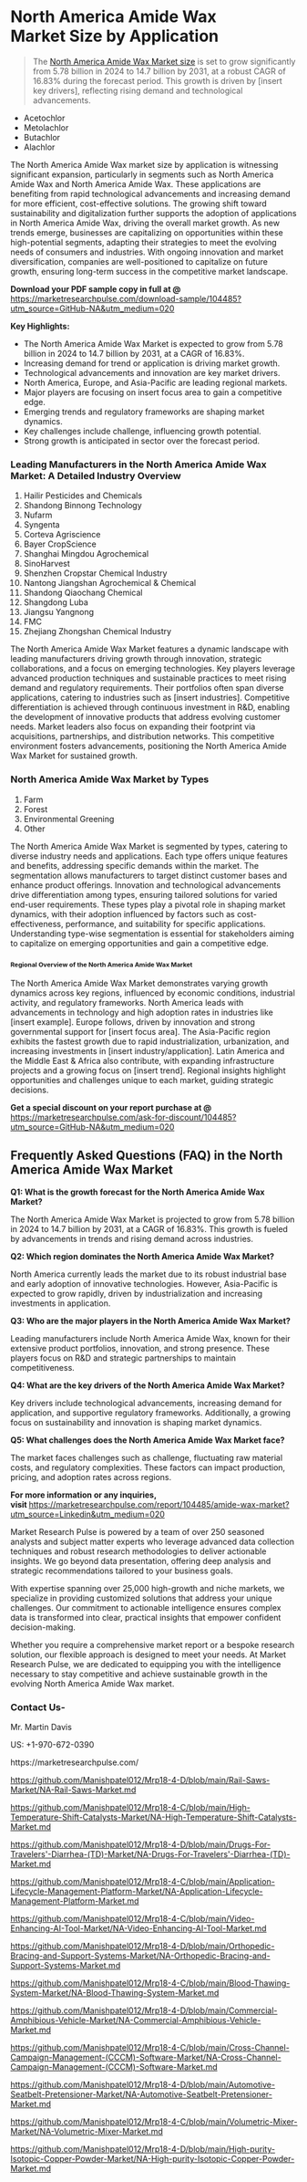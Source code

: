 <h1>North America Amide Wax Market&nbsp;Size by Application</h1><blockquote><p>The <a href="https://marketresearchpulse.com/download-sample/104485?utm_source=GitHub-NA&amp;utm_medium=020">North America Amide Wax Market size</a> is set to grow significantly from 5.78 billion in 2024 to 14.7 billion by 2031, at a robust CAGR of 16.83% during the forecast period. This growth is driven by [insert key drivers], reflecting rising demand and technological advancements.</p></blockquote><ul><li>Acetochlor<li> Metolachlor<li> Butachlor<li> Alachlor</li></ul><p>The North America Amide Wax market size by application is witnessing significant expansion, particularly in segments such as North America Amide Wax and North America Amide Wax. These applications are benefiting from rapid technological advancements and increasing demand for more efficient, cost-effective solutions. The growing shift toward sustainability and digitalization further supports the adoption of applications in North America Amide Wax, driving the overall market growth. As new trends emerge, businesses are capitalizing on opportunities within these high-potential segments, adapting their strategies to meet the evolving needs of consumers and industries. With ongoing innovation and market diversification, companies are well-positioned to capitalize on future growth, ensuring long-term success in the competitive market landscape.</p><p><strong>Download your PDF sample copy in full at @ </strong><a href="https://marketresearchpulse.com/download-sample/104485?utm_source=GitHub-NA&amp;utm_medium=020">https://marketresearchpulse.com/download-sample/104485?utm_source=GitHub-NA&amp;utm_medium=020</a></p><p><strong>Key Highlights: </strong></p><ul><li>The North America Amide Wax Market is expected to grow from 5.78 billion in 2024 to 14.7 billion by 2031, at a CAGR of 16.83%.</li><li>Increasing demand for trend or application is driving market growth.</li><li>Technological advancements and innovation are key market drivers.</li><li>North America, Europe, and Asia-Pacific are leading regional markets.</li><li>Major players are focusing on insert focus area to gain a competitive edge.</li><li>Emerging trends and regulatory frameworks are shaping market dynamics.</li><li>Key challenges include challenge, influencing growth potential.</li><li>Strong growth is anticipated in sector over the forecast period.</li></ul><h3>Leading Manufacturers in the North America Amide Wax Market: A Detailed Industry Overview</h3><ol><li>Hailir Pesticides and Chemicals</li><li>Shandong Binnong Technology</li><li>Nufarm</li><li>Syngenta</li><li>Corteva Agriscience</li><li>Bayer CropScience</li><li>Shanghai Mingdou Agrochemical</li><li>SinoHarvest</li><li>Shenzhen Cropstar Chemical Industry</li><li>Nantong Jiangshan Agrochemical & Chemical</li><li>Shandong Qiaochang Chemical</li><li>Shangdong Luba</li><li>Jiangsu Yangnong</li><li>FMC</li><li>Zhejiang Zhongshan Chemical Industry</li></ol><div class="flex max-w-full flex-col flex-grow"><div class="min-h-8 text-message flex w-full flex-col items-end gap-2 whitespace-normal break-words [.text-message+&amp;]:mt-5" dir="auto" data-message-author-role="assistant" data-message-id="fd8432e4-4910-450d-b182-61b7bfb0a01f" data-message-model-slug="gpt-4o"><div class="flex w-full flex-col gap-1 empty:hidden first:pt-[3px]"><div class="markdown prose w-full break-words dark:prose-invert light"><p>The North America Amide Wax Market features a dynamic landscape with leading manufacturers driving growth through innovation, strategic collaborations, and a focus on emerging technologies. Key players leverage advanced production techniques and sustainable practices to meet rising demand and regulatory requirements. Their portfolios often span diverse applications, catering to industries such as [insert industries]. Competitive differentiation is achieved through continuous investment in R&amp;D, enabling the development of innovative products that address evolving customer needs. Market leaders also focus on expanding their footprint via acquisitions, partnerships, and distribution networks. This competitive environment fosters advancements, positioning the North America Amide Wax Market for sustained growth.</p></div></div></div></div><h3>North America Amide Wax Market by Types</h3><ol><li>Farm<li> Forest<li> Environmental Greening<li> Other</li></ol><div class="flex max-w-full flex-col flex-grow"><div class="min-h-8 text-message flex w-full flex-col items-end gap-2 whitespace-normal break-words [.text-message+&amp;]:mt-5" dir="auto" data-message-author-role="assistant" data-message-id="084470be-0bb7-4664-bddf-5156b4f41249" data-message-model-slug="gpt-4o-mini"><div class="flex w-full flex-col gap-1 empty:hidden first:pt-[3px]"><div class="markdown prose w-full break-words dark:prose-invert light"><p>The North America Amide Wax Market is segmented by types, catering to diverse industry needs and applications. Each type offers unique features and benefits, addressing specific demands within the market. The segmentation allows manufacturers to target distinct customer bases and enhance product offerings. Innovation and technological advancements drive differentiation among types, ensuring tailored solutions for varied end-user requirements. These types play a pivotal role in shaping market dynamics, with their adoption influenced by factors such as cost-effectiveness, performance, and suitability for specific applications. Understanding type-wise segmentation is essential for stakeholders aiming to capitalize on emerging opportunities and gain a competitive edge.</p></div></div></div></div><h3><span style="font-size: 11px;">Regional Overview of the North America Amide Wax Market</span></h3><div class="flex max-w-full flex-col flex-grow"><div class="min-h-8 text-message flex w-full flex-col items-end gap-2 whitespace-normal break-words [.text-message+&amp;]:mt-5" dir="auto" data-message-author-role="assistant" data-message-id="e9038762-ce64-4e30-91c9-9bd413514231" data-message-model-slug="gpt-4o-mini"><div class="flex w-full flex-col gap-1 empty:hidden first:pt-[3px]"><div class="markdown prose w-full break-words dark:prose-invert light"><p>The North America Amide Wax Market demonstrates varying growth dynamics across key regions, influenced by economic conditions, industrial activity, and regulatory frameworks. North America leads with advancements in technology and high adoption rates in industries like [insert example]. Europe follows, driven by innovation and strong governmental support for [insert focus area]. The Asia-Pacific region exhibits the fastest growth due to rapid industrialization, urbanization, and increasing investments in [insert industry/application]. Latin America and the Middle East &amp; Africa also contribute, with expanding infrastructure projects and a growing focus on [insert trend]. Regional insights highlight opportunities and challenges unique to each market, guiding strategic decisions.</p></div></div></div></div><p><strong>Get a special discount on your report purchase at @ </strong><a href="https://marketresearchpulse.com/ask-for-discount/104485?utm_source=GitHub-NA&amp;utm_medium=020">https://marketresearchpulse.com/ask-for-discount/104485?utm_source=GitHub-NA&amp;utm_medium=020</a></p><h2>Frequently Asked Questions (FAQ) in the North America Amide Wax Market</h2><p><strong>Q1: What is the growth forecast for the North America Amide Wax Market?</strong></p><p>The North America Amide Wax Market is projected to grow from 5.78 billion in 2024 to 14.7 billion by 2031, at a CAGR of 16.83%. This growth is fueled by advancements in trends and rising demand across industries.</p><p><strong>Q2: Which region dominates the North America Amide Wax Market?</strong></p><p>North America currently leads the market due to its robust industrial base and early adoption of innovative technologies. However, Asia-Pacific is expected to grow rapidly, driven by industrialization and increasing investments in application.</p><p><strong>Q3: Who are the major players in the North America Amide Wax Market?</strong></p><p>Leading manufacturers include North America Amide Wax, known for their extensive product portfolios, innovation, and strong presence. These players focus on R&amp;D and strategic partnerships to maintain competitiveness.</p><p><strong>Q4: What are the key drivers of the North America Amide Wax Market?</strong></p><p>Key drivers include technological advancements, increasing demand for application, and supportive regulatory frameworks. Additionally, a growing focus on sustainability and innovation is shaping market dynamics.</p><p><strong>Q5: What challenges does the North America Amide Wax Market face?</strong></p><p>The market faces challenges such as challenge, fluctuating raw material costs, and regulatory complexities. These factors can impact production, pricing, and adoption rates across regions.</p><p><strong>For more information or any inquiries, visit&nbsp;</strong><a href="https://marketresearchpulse.com/report/104485/amide-wax-market?utm_source=Linkedin&utm_medium=020">https://marketresearchpulse.com/report/104485/amide-wax-market?utm_source=Linkedin&utm_medium=020</a></p><p>Market Research Pulse is powered by a team of over 250 seasoned analysts and subject matter experts who leverage advanced data collection techniques and robust research methodologies to deliver actionable insights. We go beyond data presentation, offering deep analysis and strategic recommendations tailored to your business goals.</p><p>With expertise spanning over 25,000 high-growth and niche markets, we specialize in providing customized solutions that address your unique challenges. Our commitment to actionable intelligence ensures complex data is transformed into clear, practical insights that empower confident decision-making.</p><p>Whether you require a comprehensive market report or a bespoke research solution, our flexible approach is designed to meet your needs. At Market Research Pulse, we are dedicated to equipping you with the intelligence necessary to stay competitive and achieve sustainable growth in the evolving North America Amide Wax market.</p><h3><strong>Contact Us-</strong></h3><p>Mr. Martin Davis</p><p>US: +1-970-672-0390</p><p>https://marketresearchpulse.com/</p><p><a href="https://github.com/Manishpatel012/Mrp18-4-D/blob/main/Rail-Saws-Market/NA-Rail-Saws-Market.md">https://github.com/Manishpatel012/Mrp18-4-D/blob/main/Rail-Saws-Market/NA-Rail-Saws-Market.md</a></p><p><a href="https://github.com/Manishpatel012/Mrp18-4-C/blob/main/High-Temperature-Shift-Catalysts-Market/NA-High-Temperature-Shift-Catalysts-Market.md">https://github.com/Manishpatel012/Mrp18-4-C/blob/main/High-Temperature-Shift-Catalysts-Market/NA-High-Temperature-Shift-Catalysts-Market.md</a></p><p><a href="https://github.com/Manishpatel012/Mrp18-4-D/blob/main/Drugs-For-Travelers'-Diarrhea-(TD)-Market/NA-Drugs-For-Travelers'-Diarrhea-(TD)-Market.md">https://github.com/Manishpatel012/Mrp18-4-D/blob/main/Drugs-For-Travelers'-Diarrhea-(TD)-Market/NA-Drugs-For-Travelers'-Diarrhea-(TD)-Market.md</a></p><p><a href="https://github.com/Manishpatel012/Mrp18-4-C/blob/main/Application-Lifecycle-Management-Platform-Market/NA-Application-Lifecycle-Management-Platform-Market.md">https://github.com/Manishpatel012/Mrp18-4-C/blob/main/Application-Lifecycle-Management-Platform-Market/NA-Application-Lifecycle-Management-Platform-Market.md</a></p><p><a href="https://github.com/Manishpatel012/Mrp18-4-C/blob/main/Video-Enhancing-AI-Tool-Market/NA-Video-Enhancing-AI-Tool-Market.md">https://github.com/Manishpatel012/Mrp18-4-C/blob/main/Video-Enhancing-AI-Tool-Market/NA-Video-Enhancing-AI-Tool-Market.md</a></p><p><a href="https://github.com/Manishpatel012/Mrp18-4-D/blob/main/Orthopedic-Bracing-and-Support-Systems-Market/NA-Orthopedic-Bracing-and-Support-Systems-Market.md">https://github.com/Manishpatel012/Mrp18-4-D/blob/main/Orthopedic-Bracing-and-Support-Systems-Market/NA-Orthopedic-Bracing-and-Support-Systems-Market.md</a></p><p><a href="https://github.com/Manishpatel012/Mrp18-4-C/blob/main/Blood-Thawing-System-Market/NA-Blood-Thawing-System-Market.md">https://github.com/Manishpatel012/Mrp18-4-C/blob/main/Blood-Thawing-System-Market/NA-Blood-Thawing-System-Market.md</a></p><p><a href="https://github.com/Manishpatel012/Mrp18-4-D/blob/main/Commercial-Amphibious-Vehicle-Market/NA-Commercial-Amphibious-Vehicle-Market.md">https://github.com/Manishpatel012/Mrp18-4-D/blob/main/Commercial-Amphibious-Vehicle-Market/NA-Commercial-Amphibious-Vehicle-Market.md</a></p><p><a href="https://github.com/Manishpatel012/Mrp18-4-C/blob/main/Cross-Channel-Campaign-Management-(CCCM)-Software-Market/NA-Cross-Channel-Campaign-Management-(CCCM)-Software-Market.md">https://github.com/Manishpatel012/Mrp18-4-C/blob/main/Cross-Channel-Campaign-Management-(CCCM)-Software-Market/NA-Cross-Channel-Campaign-Management-(CCCM)-Software-Market.md</a></p><p><a href="https://github.com/Manishpatel012/Mrp18-4-D/blob/main/Automotive-Seatbelt-Pretensioner-Market/NA-Automotive-Seatbelt-Pretensioner-Market.md">https://github.com/Manishpatel012/Mrp18-4-D/blob/main/Automotive-Seatbelt-Pretensioner-Market/NA-Automotive-Seatbelt-Pretensioner-Market.md</a></p><p><a href="https://github.com/Manishpatel012/Mrp18-4-C/blob/main/Volumetric-Mixer-Market/NA-Volumetric-Mixer-Market.md">https://github.com/Manishpatel012/Mrp18-4-C/blob/main/Volumetric-Mixer-Market/NA-Volumetric-Mixer-Market.md</a></p><p><a href="https://github.com/Manishpatel012/Mrp18-4-D/blob/main/High-purity-Isotopic-Copper-Powder-Market/NA-High-purity-Isotopic-Copper-Powder-Market.md">https://github.com/Manishpatel012/Mrp18-4-D/blob/main/High-purity-Isotopic-Copper-Powder-Market/NA-High-purity-Isotopic-Copper-Powder-Market.md</a></p>
